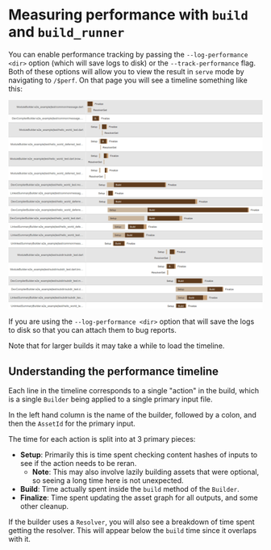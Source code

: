 # Measuring performance with `build` and `build_runner`

You can enable performance tracking by passing the `--log-performance <dir>`
option (which will save logs to disk) or the `--track-performance` flag. Both of
these options will allow you to view the result in `serve` mode by navigating to
`/$perf`. On that page you will see a timeline something like this:

![example build](/docs/images/example_build.png)

If you are using the `--log-performance <dir>` option that will save the logs to
disk so that you can attach them to bug reports.

Note that for larger builds it may take a while to load the timeline.

## Understanding the performance timeline

Each line in the timeline corresponds to a single "action" in the build, which
is a single `Builder` being applied to a single primary input file.

In the left hand column is the name of the builder, followed by a colon, and
then the `AssetId` for the primary input.

The time for each action is split into at 3 primary pieces:

- **Setup**: Primarily this is time spent checking content hashes of inputs to
    see if the action needs to be reran.
  - __Note__: This may also involve lazily building assets that were
        optional, so seeing a long time here is not unexpected.
- **Build**: Time actually spent inside the `build` method of the `Builder`.
- **Finalize**: Time spent updating the asset graph for all outputs, and some
    other cleanup.

If the builder uses a `Resolver`, you will also see a breakdown of time spent
getting the resolver. This will appear below the `build` time since it overlaps
with it.
